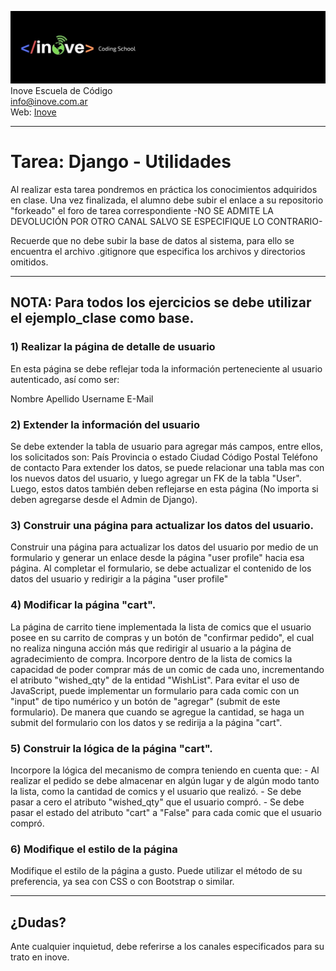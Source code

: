 ![Inove banner](inove.jpg)
Inove Escuela de Código\
info@inove.com.ar\
Web: [Inove](http://inove.com.ar)

---
# Tarea: Django - Utilidades

Al realizar esta tarea pondremos en práctica los conocimientos adquiridos en clase.
Una vez finalizada, el alumno debe subir el enlace a su repositorio "forkeado" el foro de tarea correspondiente -NO SE ADMITE LA DEVOLUCIÓN POR OTRO CANAL SALVO SE ESPECIFIQUE LO CONTRARIO- 

Recuerde que no debe subir la base de datos al sistema, para ello se encuentra el archivo .gitignore que especifica los archivos y directorios omitidos.

--- 
## NOTA: Para todos los ejercicios se debe utilizar el ejemplo_clase como base.

### 1) Realizar la página de detalle de usuario
En esta página se debe reflejar toda la información perteneciente al usuario autenticado, así como ser:

Nombre
Apellido
Username
E-Mail
### 2) Extender la información del usuario
Se debe extender la tabla de usuario para agregar más campos, entre ellos, los solicitados son:
País
Provincia o estado
Ciudad
Código Postal
Teléfono de contacto
Para extender los datos, se puede relacionar una tabla mas con los nuevos datos del usuario, y luego agregar un FK de la tabla "User". Luego, estos datos también deben reflejarse en esta página (No importa si deben agregarse desde el Admin de Django).
### 3) Construir una página para actualizar los datos del usuario.
Construir una página para actualizar los datos del usuario por medio de un formulario y generar un enlace desde la página "user profile" hacia esa página. Al completar el formulario, se debe actualizar el contenido de los datos del usuario y redirigir a la página "user profile"
### 4) Modificar la página "cart".
La página de carrito tiene implementada la lista de comics que el usuario posee en su carrito de compras y un botón de "confirmar pedido", el cual no realiza ninguna acción más que redirigir al usuario a la página de agradecimiento de compra. Incorpore dentro de la lista de comics la capacidad de poder comprar más de un comic de cada uno, incrementando el atributo "wished_qty" de la entidad "WishList". Para evitar el uso de JavaScript, puede implementar un formulario para cada comic con un "input" de tipo numérico y un botón de "agregar" (submit de este formulario). De manera que cuando se agregue la cantidad, se haga un submit del formulario con los datos y se redirija a la página "cart".
### 5) Construir la lógica de la página "cart".
Incorpore la lógica del mecanismo de compra teniendo en cuenta que: - Al realizar el pedido se debe almacenar en algún lugar y de algún modo tanto la lista, como la cantidad de comics y el usuario que realizó. - Se debe pasar a cero el atributo "wished_qty" que el usuario compró. - Se debe pasar el estado del atributo "cart" a "False" para cada comic que el usuario compró.
### 6) Modifique el estilo de la página
Modifique el estilo de la página a gusto. Puede utilizar el método de su preferencia, ya sea con CSS o con Bootstrap o similar.

---

## ¿Dudas?
Ante cualquier inquietud, debe referirse a los canales especificados para su trato en inove.